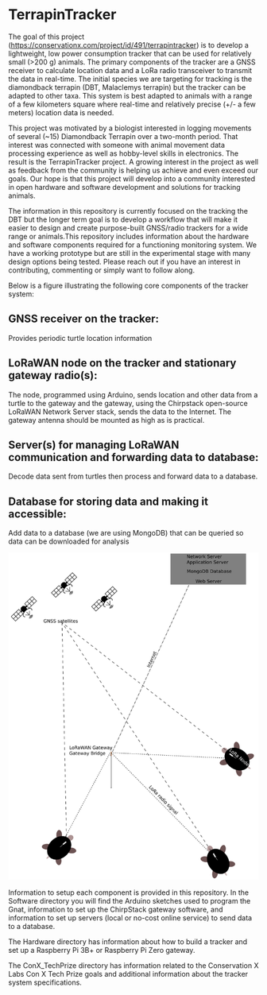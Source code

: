 # TerrapinTracker
The goal of this project (https://conservationx.com/project/id/491/terrapintracker) is to develop a lightweight, low power consumption tracker that can be used for relatively small (>200 g) animals. The primary components of the tracker are a GNSS receiver to calculate location data and a LoRa radio transceiver to transmit the data in real-time. The initial species we are targeting for tracking is the diamondback terrapin (DBT, Malaclemys terrapin) but the tracker can be adapted to other taxa. This system is best adapted to animals with a range of a few kilometers square where real-time and relatively precise (+/- a few meters) location data is needed.

This project was motivated by a biologist interested in logging movements of several (~15) Diamondback Terrapin over a two-month period. That interest was connected with someone with animal movement data processing experience as well as hobby-level skills in electronics. The result is the TerrapinTracker project. A growing interest in the project as well as feedback from the community is helping us achieve and even exceed our goals. Our hope is that this project will develop into a community interested in open hardware and software development and solutions for tracking animals.

The information in this repository is currently focused on the tracking the DBT but the longer term goal is to develop a workflow that will make it easier to design and create purpose-built GNSS/radio trackers for a wide range or animals.This repository includes information about the hardware and software components required for a functioning monitoring system. We have a working prototype but are still in the experimental stage with many design options being tested. Please reach out if you have an interest in contributing, commenting or simply want to follow along.

Below is a figure illustrating the following core components of the tracker system:
## GNSS receiver on the tracker:
Provides periodic turtle location information

## LoRaWAN node on the tracker and stationary gateway radio(s): 
The node, programmed using Arduino, sends location and other data from a turtle to the gateway and the gateway, using the Chirpstack open-source LoRaWAN Network Server stack, sends the data to the Internet. The gateway antenna should be mounted as high as is practical.

## Server(s) for managing LoRaWAN communication and forwarding data to database:
Decode data sent from turtles then process and forward data to a database.

## Database for storing data and making it accessible:
Add data to a database (we are using MongoDB) that can be queried so data can be downloaded for analysis


![TrackerSystem](Images/TrackerSystem.png)

Information to setup each component is provided in this repository. In the Software directory you will find the Arduino sketches used to program the Gnat, information to set up the ChirpStack gateway software, and information to set up servers (local or no-cost online service) to send data to a database.

The Hardware directory has information about how to build a tracker and set up a Raspberry Pi 3B+ or Raspberry Pi Zero gateway. 

The ConX_TechPrize directory has information related to the Conservation X Labs Con X Tech Prize goals and additional information about the tracker system specifications. 





